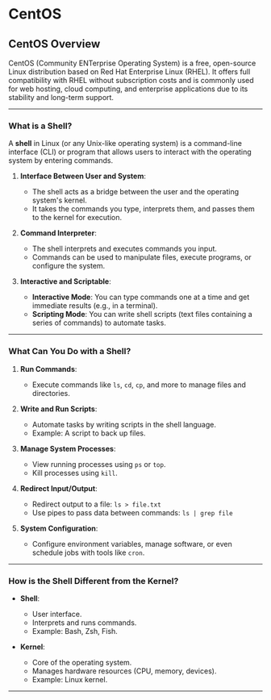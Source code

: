 
# CentOS 

## CentOS Overview
CentOS (Community ENTerprise Operating System) is a free, open-source Linux distribution based on Red Hat Enterprise Linux (RHEL). It offers full compatibility with RHEL without subscription costs and is commonly used for web hosting, cloud computing, and enterprise applications due to its stability and long-term support.

---

### What is a Shell?
A **shell** in Linux (or any Unix-like operating system) is a command-line interface (CLI) or program that allows users to interact with the operating system by entering commands.

1. **Interface Between User and System**:
   - The shell acts as a bridge between the user and the operating system's kernel.
   - It takes the commands you type, interprets them, and passes them to the kernel for execution.

2. **Command Interpreter**:
   - The shell interprets and executes commands you input.
   - Commands can be used to manipulate files, execute programs, or configure the system.

3. **Interactive and Scriptable**:
   - **Interactive Mode**: You can type commands one at a time and get immediate results (e.g., in a terminal).
   - **Scripting Mode**: You can write shell scripts (text files containing a series of commands) to automate tasks.

---

### What Can You Do with a Shell?

1. **Run Commands**:
   - Execute commands like `ls`, `cd`, `cp`, and more to manage files and directories.

2. **Write and Run Scripts**:
   - Automate tasks by writing scripts in the shell language.
   - Example: A script to back up files.

3. **Manage System Processes**:
   - View running processes using `ps` or `top`.
   - Kill processes using `kill`.

4. **Redirect Input/Output**:
   - Redirect output to a file: `ls > file.txt`
   - Use pipes to pass data between commands: `ls | grep file`

5. **System Configuration**:
   - Configure environment variables, manage software, or even schedule jobs with tools like `cron`.

---

### How is the Shell Different from the Kernel?

- **Shell**:
  - User interface.
  - Interprets and runs commands.
  - Example: Bash, Zsh, Fish.

- **Kernel**:
  - Core of the operating system.
  - Manages hardware resources (CPU, memory, devices).
  - Example: Linux kernel.

---


